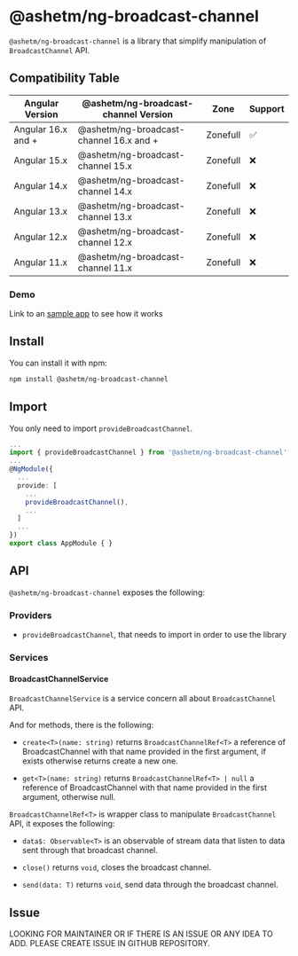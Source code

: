 
# @ashetm/ng-broadcast-channel

``@ashetm/ng-broadcast-channel`` is a library that simplify manipulation of ``BroadcastChannel`` API.

## Compatibility Table

| Angular Version    | @ashetm/ng-broadcast-channel Version     | Zone     | Support |
|--------------------|------------------------------------------|----------|---------|
| Angular 16.x and + | @ashetm/ng-broadcast-channel 16.x and +  | Zonefull | ✅      |
| Angular 15.x       | @ashetm/ng-broadcast-channel 15.x        | Zonefull | ❌      |
| Angular 14.x       | @ashetm/ng-broadcast-channel 14.x        | Zonefull | ❌      |
| Angular 13.x       | @ashetm/ng-broadcast-channel 13.x        | Zonefull | ❌      |
| Angular 12.x       | @ashetm/ng-broadcast-channel 12.x        | Zonefull | ❌      |
| Angular 11.x       | @ashetm/ng-broadcast-channel 11.x        | Zonefull | ❌      |

### Demo

Link to an [sample app](https://npm-ashetm-ng-broadcast-channel.netlify.app) to see how it works
<!-- [![build status](http://img.shields.io/travis/likeastore/ngDialog.svg)](https://travis-ci.org/likeastore/ngDialog) -->
<!-- [![npm version](http://badge.fury.io/js/ng-dialog.svg)](http://badge.fury.io/js/ng-dialog) -->
<!-- [![github tag](https://img.shields.io/github/tag/likeastore/ngDialog.svg)](https://github.com/likeastore/ngDialog/tags) -->
<!-- [![Download Count](https://img.shields.io/npm/dm/ng-dialog.svg)](http://www.npmjs.com/package/ng-dialog) -->
<!-- [![Code Climate](https://codeclimate.com/github/likeastore/ngDialog/badges/gpa.svg)](https://codeclimate.com/github/likeastore/ngDialog) -->

<!-- ### [Demo](http://likeastore.github.io/ngDialog) -->

## Install

You can install it with npm:

```bash
npm install @ashetm/ng-broadcast-channel
```

## Import

You only need to import ``provideBroadcastChannel``.

```ts
...
import { provideBroadcastChannel } from '@ashetm/ng-broadcast-channel';
...
@NgModule({
  ...
  provide: [
    ...
    provideBroadcastChannel(), 
    ...
  ]
  ...
})
export class AppModule { }
```

## API

``@ashetm/ng-broadcast-channel`` exposes the following: 

### Providers

* ``provideBroadcastChannel``, that needs to import in order to use the library

### Services

#### BroadcastChannelService

``BroadcastChannelService`` is a service concern all about ``BroadcastChannel`` API.

And for methods, there is the following: 

* ``create<T>(name: string)`` returns ``BroadcastChannelRef<T>`` a reference of BroadcastChannel with that name provided in the first argument, if exists otherwise returns create a new one.

* ``get<T>(name: string)`` returns ``BroadcastChannelRef<T> | null`` a reference of BroadcastChannel with that name provided in the first argument, otherwise null.

``BroadcastChannelRef<T>`` is wrapper class to manipulate ``BroadcastChannel`` API, it exposes the following: 

* ``data$: Observable<T>`` is an observable of stream data that listen to data sent through that broadcast channel.

* ``close()`` returns ``void``, closes the broadcast channel.

* ``send(data: T)`` returns ``void``, send data through the broadcast channel.

## Issue

LOOKING FOR MAINTAINER OR IF THERE IS AN ISSUE OR ANY IDEA TO ADD. PLEASE CREATE ISSUE IN GITHUB REPOSITORY.
